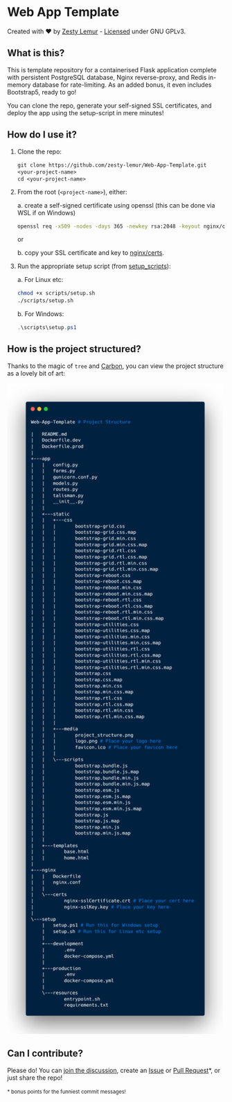 # Web App Template

Created with ❤️ by [Zesty Lemur](https://github.com/zesty-lemur/) - [Licensed](https://github.com/zesty-lemur/Web-App-Template/blob/main/LICENSE) under GNU GPLv3.

## What is this?

This is template repository for a containerised Flask application complete with persistent PostgreSQL database, Nginx reverse-proxy, and Redis in-memory database for rate-limiting. As an added bonus, it even includes Bootstrap5, ready to go!

You can clone the repo, generate your self-signed SSL certificates, and deploy the app using the setup-script in mere minutes!

## How do I use it?

1. Clone the repo:

    ```shell
    git clone https://github.com/zesty-lemur/Web-App-Template.git <your-project-name>
    cd <your-project-name>
    ```

2. From the root (`<project-name>`), either:

    a. create a self-signed certificate using openssl (this can be done via WSL if on Windows)

    ```bash
    openssl req -x509 -nodes -days 365 -newkey rsa:2048 -keyout nginx/certs/selfsigned.key -out nginx/certs/selfsigned.crt -subj '/CN=0.0.0.0'
    ```

    or

    b. copy your SSL certificate and key to [nginx/certs](./nginx/certs).

3. Run the appropriate setup script (from [setup_scripts](./setup_scripts/)):

    a. For Linux etc:

    ```bash
    chmod +x scripts/setup.sh
    ./scripts/setup.sh
    ```

    b. For Windows:

    ```powershell
    .\scripts\setup.ps1
    ```

## How is the project structured?

Thanks to the magic of `tree` and [Carbon](https://carbon.now.sh/), you can view the project structure as a lovely bit of art:

<img src="./app/static/media/project_structure.png" alt="Yes, I used inline HTML in a Markdown document. Sure me." height="1500"/>

## Can I contribute?

Please do! You can [join the discussion](https://github.com/zesty-lemur/Web-App-Template/discussions), create an [Issue](https://github.com/zesty-lemur/Web-App-Template/issues) or [Pull Request](https://github.com/zesty-lemur/Web-App-Template/pulls)*, or just share the repo!

<super><small>* bonus points for the funniest commit messages!</small></super>
